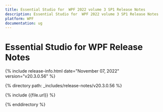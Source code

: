 ```yaml
---
title: Essential Studio for  WPF 2022 volume 3 SP1 Release Notes  
description: Essential Studio for  WPF 2022 volume 3 SP1 Release Notes  
platform: WPF
documentation: ug
---
```


# Essential Studio for  WPF  Release Notes  

{% include release-info.html date="November 07, 2022"  version="v20.3.0.56" %} 

{% directory path: _includes/release-notes/v20.3.0.56 %}

{% include {{file.url}} %}

{% enddirectory %}